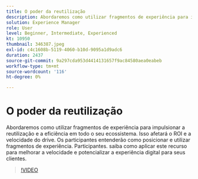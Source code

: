 ```yaml
---
title: O poder da reutilização
description: Abordaremos como utilizar fragmentos de experiência para impulsionar a reutilização e a eficiência em todo o seu ecossistema.  Isso afetará o ROI e a velocidade do drive.  Os participantes entenderão como posicionar e utilizar fragmentos de experiência. Participantes. saiba como aplicar este recurso para melhorar a velocidade e potencializar a experiência digital para seus clientes.
solution: Experience Manager
role: User
level: Beginner, Intermediate, Experienced
kt: 10950
thumbnail: 346387.jpeg
exl-id: c4c1608b-5119-4060-b10d-9095a1d9adc6
duration: 2437
source-git-commit: 9a297cda953d4414131657f9ac84580aea0eabeb
workflow-type: tm+mt
source-wordcount: '116'
ht-degree: 0%

---
```


# O poder da reutilização

Abordaremos como utilizar fragmentos de experiência para impulsionar a reutilização e a eficiência em todo o seu ecossistema.  Isso afetará o ROI e a velocidade do drive.  Os participantes entenderão como posicionar e utilizar fragmentos de experiência. Participantes. saiba como aplicar este recurso para melhorar a velocidade e potencializar a experiência digital para seus clientes.

>[!VIDEO](https://video.tv.adobe.com/v/346387/?quality=12&learn=on)

